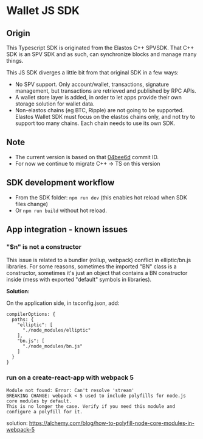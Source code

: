 # Wallet JS SDK

## Origin

This Typescript SDK is originated from the Elastos C++ SPVSDK. That C++ SDK is an SPV SDK and as such, can synchronize blocks and manage many things.

This JS SDK diverges a little bit from that original SDK in a few ways:

- No SPV support. Only account/wallet, transactions, signature management, but transactions are retrieved and published by RPC APIs.
- A wallet store layer is added, in order to let apps provide their own storage solution for wallet data.
- Non-elastos chains (eg BTC, Ripple) are not going to be supported. Elastos Wallet SDK must focus on the elastos chains only, and not try to support too many chains. Each chain needs to use its own SDK.

## Note

- The current version is based on that [04bee6d](https://github.com/elastos/Elastos.ELA.SPV.Cpp/tree/dev) commit ID.
- For now we continue to migrate C++ -> TS on this version

## SDK development workflow

- From the SDK folder: `npm run dev` (this enables hot reload when SDK files change)
- Or `npm run build` without hot reload.

## App integration - known issues

### "$n" is not a constructor

This issue is related to a bundler (rollup, webpack) conflict in elliptic/bn.js libraries. For some reasons, sometimes the imported "BN" class is a constructor, sometimes it's just an object that contains a BN constructor inside (mess with exported "default" symbols in libraries).

**Solution:**

On the application side, in tsconfig.json, add:

```
compilerOptions: {
  paths: {
    "elliptic": [
      "./node_modules/elliptic"
    ],
    "bn.js": [
      "./node_modules/bn.js"
    ]
  }
}
```

### run on a create-react-app with webpack 5

```
Module not found: Error: Can't resolve 'stream'
BREAKING CHANGE: webpack < 5 used to include polyfills for node.js core modules by default.
This is no longer the case. Verify if you need this module and configure a polyfill for it.
```

solution: https://alchemy.com/blog/how-to-polyfill-node-core-modules-in-webpack-5
